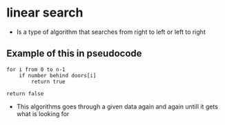 # linear search 
- Is a type of algorithm that searches from right to left or left to right

## Example of this in pseudocode

	
	for i from 0 to n-1
		if number behind doors[i]
			return true

	return false
	
- This algorithms goes through a given data again and again untill it gets what is looking for

